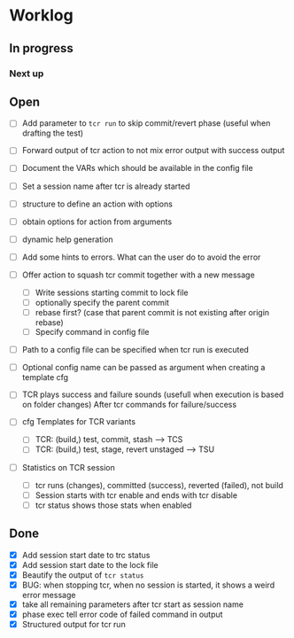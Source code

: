 # Worklog

## In progress

### Next up

## Open

* [ ] Add parameter to `tcr run` to skip commit/revert phase (useful when drafting the test)

* [ ] Forward output of tcr action to not mix error output with success output

* [ ] Document the VARs which should be available in the config file

* [ ] Set a session name after tcr is already started

* [ ] structure to define an action with options
* [ ] obtain options for action from arguments
* [ ] dynamic help generation

* [ ] Add some hints to errors. What can the user do to avoid the error

* [ ] Offer action to squash tcr commit together with a new message
  * [ ] Write sessions starting commit to lock file
  * [ ] optionally specify the parent commit
  * [ ] rebase first? (case that parent commit is not existing after origin rebase)
  * [ ] Specify command in config file

* [ ] Path to a config file can be specified when tcr run is executed
* [ ] Optional config name can be passed as argument when creating a template cfg

* [ ] TCR plays success and failure sounds (usefull when execution is based on folder changes) After tcr commands for failure/success

* [ ] cfg Templates for TCR variants
  * [ ] TCR: (build,) test, commit, stash --> TCS
  * [ ] TCR: (build,) test, stage, revert unstaged --> TSU

* [ ] Statistics on TCR session
  * [ ] tcr runs (changes), committed (success), reverted (failed), not build
  * [ ] Session starts with tcr enable and ends with tcr disable
  * [ ] tcr status shows those stats when enabled

## Done

* [x] Add session start date to trc status
* [x] Add session start date to the lock file
* [x] Beautify the output of `tcr status`
* [x] BUG: when stopping tcr, when no session is started, it shows a weird error message
* [x] take all remaining parameters after tcr start as session name
* [x] phase exec tell error code of failed command in output
* [x] Structured output for tcr run
